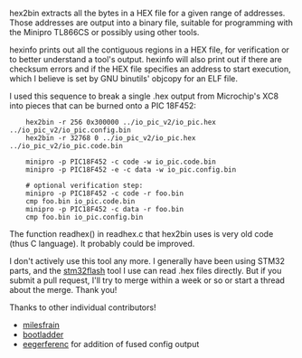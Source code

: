 hex2bin extracts all the bytes in a HEX file for a given range of addresses.  Those addresses are output into a binary file, suitable for programming with the Minipro TL866CS or possibly using other tools.

hexinfo prints out all the contiguous regions in a HEX file, for verification or to better understand a tool's output.  hexinfo will also print out if there are checksum errors and if the HEX file specifies an address to start execution, which I believe is set by GNU binutils' objcopy for an ELF file.

I used this sequence to break a single .hex output from Microchip's XC8 into pieces that can be burned onto a PIC 18F452:

```
    hex2bin -r 256 0x300000 ../io_pic_v2/io_pic.hex ../io_pic_v2/io_pic.config.bin
    hex2bin -r 32768 0 ../io_pic_v2/io_pic.hex ../io_pic_v2/io_pic.code.bin

    minipro -p PIC18F452 -c code -w io_pic.code.bin
    minipro -p PIC18F452 -e -c data -w io_pic.config.bin

    # optional verification step:
    minipro -p PIC18F452 -c code -r foo.bin
    cmp foo.bin io_pic.code.bin
    minipro -p PIC18F452 -c data -r foo.bin
    cmp foo.bin io_pic.config.bin
```

The function readhex() in readhex.c that hex2bin uses is very old code (thus C language).  It probably could be improved.

I don't actively use this tool any more.  I generally have been using STM32 parts, and the [stm32flash](https://github.com/bradgrantham/stm32flash) tool I use can read .hex files directly.  But if you submit a pull request, I'll try to merge within a week or so or start a thread about the merge.  Thank you!

Thanks to other individual contributors!
* [milesfrain](https://github.com/milesfrain)
* [bootladder](https://github.com/bootladder)
* [eegerferenc](https://github.com/eegerferenc/hex2bin) for addition of fused config output
